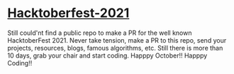 # [Hacktoberfest-2021](https://hacktoberfest.digitalocean.com/)

Still could'nt find a public repo to make a PR for the well known HacktoberFest 2021. Never take tension, make a PR to this repo, send your projects, resources, blogs, famous algorithms, etc. Still there is more than 10 days, grab your chair and start coding. Happpy October!! Happpy Coding!!
